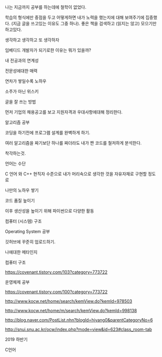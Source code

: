 나는 지금까지 공부를 하는데에 철학이 없었다.

학습의 형식에만 중점을 두고 어떻게하면 내가 노력을 했는지에 대해 보여주기에 집중했다. (지금 글을 쓰고있는 이유도 그중 하나). 좋은 책을 검색하고 (읽지는 않고) 모으기만 하고있다.



생각하고 생각하고 또 생각하자



임베디드 개발자가 되기로한 이유는 뭐가 있을까?

내 전공과의 연계성

전문성에대한 매력

연차가 쌓일수록 노하우



소주가 아닌 위스키



글을 잘 쓰는 방법





먼저 기업의 채용공고를 보고 지원자격과 우대사항에대해 정리한다.





알고리즘 공부

코딩을 하기전에 프로그램 설계를 완벽하게 하기.

여러 알고리즘을 짜기보단 하나를 짜더라도 내가 짠 코드를 철저하게 분석한다.



착각하는것.

언어는 수단



C 언어 와 C++ 현직자 수준으로 내가 머리속으로 생각한 것을 자유자재로 구현할 정도로

나만의 노하우 쌓기

코드 품질 높이기



이후 생산성을 높이기 위해 파이썬으로 다양한 활동





컴퓨터 (시스템) 구조

Operating System 공부



깃허브에 꾸준히 업로드하기.





나에대한 메타인지







컴퓨터 구조

https://covenant.tistory.com/103?category=773722



운영체제 공부

https://covenant.tistory.com/100?category=773722

http://www.kocw.net/home/search/kemView.do?kemId=978503

http://www.kocw.net/home/m/search/kemView.do?kemId=998138

http://blog.naver.com/PostList.nhn?blogId=hjyang0&parentCategoryNo=6

http://snui.snu.ac.kr/ocw/index.php?mode=view&id=623#class_room-tab











2019 하반기

C언어











